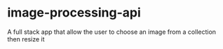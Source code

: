 # image-processing-api
 A full stack app that allow the user to choose an image from a collection then resize it
